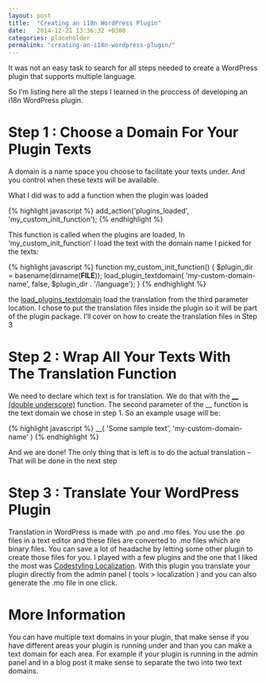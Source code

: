 ```yaml
---
layout: post
title:  "Creating an i18n WordPress Plugin"
date:   2014-12-21 13:36:32 +0300
categories: placeholder
permalink: "creating-an-i18n-wordpress-plugin/"
---
```


It was not an easy task to search for all steps needed to create a WordPress plugin that supports multiple language.

So I’m listing here all the steps I learned in the proccess of developing an i18n WordPress plugin.

# Step 1 : Choose a Domain For Your Plugin Texts

A domain is a name space you choose to facilitate your texts under. And you control when these texts will be available.

What I did was to add a function when the plugin was loaded

{% highlight javascript %}
add_action('plugins_loaded', 'my_custom_init_function');
{% endhighlight %}

This function is called when the plugins are loaded, In ‘my_custom_init_function’ I load the text with the domain name I picked for the texts:

{% highlight javascript %}
function my_custom_init_function() {
 $plugin_dir = basename(dirname(__FILE__));
 load_plugin_textdomain( 'my-custom-domain-name', false, $plugin_dir . '/language');
}
{% endhighlight %}

the [load_plugins_textdomain][link1] load the translation from the third parameter location. I chose to put the translation files inside the plugin so it will be part of the plugin package. I’ll cover on how to create the translation files in Step 3

# Step 2 : Wrap All Your Texts With The Translation Function

We need to declare which text is for translation. We do that with the [__ (double underscore)][link2] function. The second parameter of the __ function is the text domain we chose in step 1.  So an example usage will be:

{% highlight javascript %}
__( 'Some sample text', 'my-custom-domain-name' )
{% endhighlight %}

And we are done! The only thing that is left is  to do the actual translation – That will be done in the next step

# Step 3 : Translate Your WordPress Plugin

Translation in WordPress is made with .po and .mo files. You use the .po files in a text editor and these files are converted to .mo files which are binary files. You can save a lot of headache by letting some other plugin to create those files for you. I played with a few plugins and the one that I liked the most was [Codestyling Localization][link3]. With this plugin you translate your plugin directly from the admin panel ( tools > localization ) and you can also generate the .mo file in one click.

# More Information

You can have multiple text domains in your plugin, that make sense if you have different areas your plugin is running under and than you can make a text domain for each area. For example if your plugin is running in the admin panel and in a blog post it make sense to separate the two into two text domains.

[link1]: https://codex.wordpress.org/Function_Reference/load_plugin_textdomain
[link2]: http://codex.wordpress.org/I18n_for_WordPress_Developers
[link3]: https://wordpress.org/plugins/codestyling-localization/